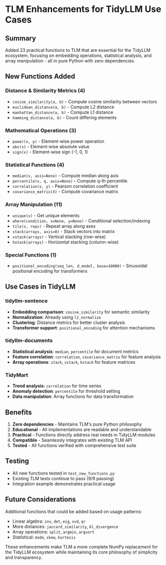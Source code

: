 # TLM Enhancements for TidyLLM Use Cases

## Summary
Added 23 practical functions to TLM that are essential for the TidyLLM ecosystem, focusing on embedding operations, statistical analysis, and array manipulation - all in pure Python with zero dependencies.

## New Functions Added

### Distance & Similarity Metrics (4)
- `cosine_similarity(a, b)` - Compute cosine similarity between vectors
- `euclidean_distance(a, b)` - Compute L2 distance
- `manhattan_distance(a, b)` - Compute L1 distance  
- `hamming_distance(a, b)` - Count differing elements

### Mathematical Operations (3)
- `power(x, p)` - Element-wise power operation
- `abs(x)` - Element-wise absolute value
- `sign(x)` - Element-wise sign (-1, 0, 1)

### Statistical Functions (4)
- `median(x, axis=None)` - Compute median along axis
- `percentile(x, q, axis=None)` - Compute q-th percentile
- `correlation(x, y)` - Pearson correlation coefficient
- `covariance_matrix(X)` - Compute covariance matrix

### Array Manipulation (11)
- `unique(x)` - Get unique elements
- `where(condition, x=None, y=None)` - Conditional selection/indexing
- `tile(x, reps)` - Repeat array along axes
- `stack(arrays, axis=0)` - Stack vectors into matrix
- `vstack(arrays)` - Vertical stacking (row-wise)
- `hstack(arrays)` - Horizontal stacking (column-wise)

### Special Functions (1)
- `positional_encoding(seq_len, d_model, base=10000)` - Sinusoidal positional encoding for transformers

## Use Cases in TidyLLM

### tidyllm-sentence
- **Embedding comparison**: `cosine_similarity` for semantic similarity
- **Normalization**: Already using `l2_normalize`
- **Clustering**: Distance metrics for better cluster analysis
- **Transformer support**: `positional_encoding` for attention mechanisms

### tidyllm-documents
- **Statistical analysis**: `median`, `percentile` for document metrics
- **Feature correlation**: `correlation`, `covariance_matrix` for feature analysis
- **Array operations**: `stack`, `vstack`, `hstack` for feature matrices

### TidyMart
- **Trend analysis**: `correlation` for time series
- **Anomaly detection**: `percentile` for threshold setting
- **Data manipulation**: Array functions for data transformation

## Benefits
1. **Zero dependencies** - Maintains TLM's pure Python philosophy
2. **Educational** - All implementations are readable and understandable
3. **Practical** - Functions directly address real needs in TidyLLM modules
4. **Compatible** - Seamlessly integrates with existing TLM API
5. **Tested** - All functions verified with comprehensive test suite

## Testing
- All new functions tested in `test_new_functions.py`
- Existing TLM tests continue to pass (9/9 passing)
- Integration example demonstrates practical usage

## Future Considerations
Additional functions that could be added based on usage patterns:
- Linear algebra: `inv`, `det`, `eig`, `svd`, `qr`
- More distances: `jaccard_similarity`, `kl_divergence`
- Array operations: `split`, `argmin`, `argsort`
- Statistical: `mode`, `skew`, `kurtosis`

These enhancements make TLM a more complete NumPy replacement for the TidyLLM ecosystem while maintaining its core philosophy of simplicity and transparency.